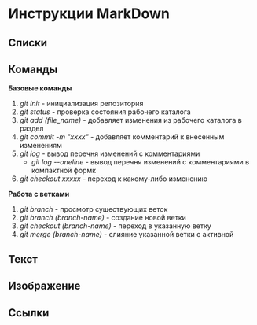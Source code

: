 # Инструкции MarkDown

## Cписки

## Команды
**Базовые команды**
1. *git init* - инициализация репозитория
2. *git status* - проверка состояния рабочего каталога
3. *git add (file_name)* - добавляет изменения из рабочего каталога в раздел
4. *git commit -m "xxxx"* - добавляет комментарий к внесенным изменениям
5. *git log* - вывод перечня изменений с комментариями
   * *git log --oneline* - вывод перечня изменений с комментариями в компактной формк
6. *git checkout xxxxx* - переход к какому-либо изменению

**Работа с ветками**
1. *git branch* - просмотр существующих веток
2. *git branch (branch-name)* - создание новой ветки
3. *git checkout (branch-name)* - переход в указанную ветку
4. *git merge (branch-name)* - слияние указанной ветки с активной

## Текст

## Изображение

## Ссылки